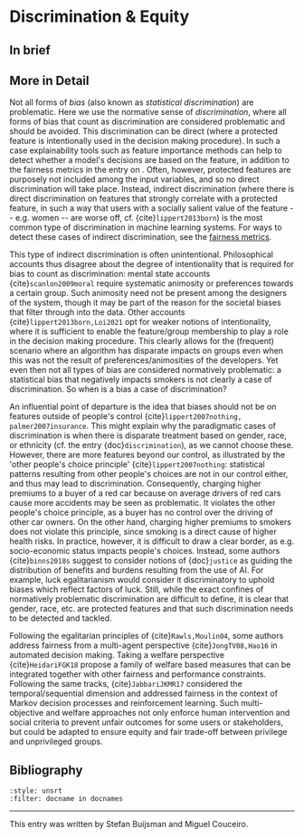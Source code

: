# Discrimination & Equity

## In brief


## More in Detail

Not all forms of *bias* (also known as *statistical discrimination*) are
problematic. Here we use the normative sense of *discrimination*, where
all forms of bias that count as discrimination are considered
problematic and should be avoided. This discrimination can be direct
(where a protected feature is intentionally used in the decision making
procedure). In such a case explainability tools such as feature
importance methods can help to detect whether a model's decisions are
based on the feature, in addition to the fairness metrics in the entry
on . Often, however, protected features are purposely not included among
the input variables, and so no direct discrimination will take place.
Instead, indirect discrimination (where there is direct discrimination
on features that strongly correlate with a protected feature, in such a
way that users with a socially salient value of the feature -- e.g.
women -- are worse off, cf. {cite}`lippert2013born`) is the most common type
of discrimination in machine learning systems. For ways to detect these
cases of indirect discrimination, see the [fairness metrics](./fairness.md).

This type of indirect discrimination is often unintentional.
Philosophical accounts thus disagree about the degree of intentionality
that is required for bias to count as discrimination: mental state
accounts {cite}`scanlon2009moral` require systematic animosity or preferences
towards a certain group. Such animosity need not be present among the
designers of the system, though it may be part of the reason for the
societal biases that filter through into the data. Other accounts
{cite}`lippert2013born,Loi2021` opt for weaker notions of intentionality,
where it is sufficient to enable the feature/group membership to play a
role in the decision making procedure. This clearly allows for the
(frequent) scenario where an algorithm has disparate impacts on groups
even when this was not the result of preferences/animosities of the
developers. Yet even then not all types of bias are considered
normatively problematic: a statistical bias that negatively impacts
smokers is not clearly a case of discrimination. So when is a bias a
case of discrimination?

An influential point of departure is the idea that biases should not be
on features outside of people's control
{cite}`lippert2007nothing, palmer2007insurance`. This might explain why the
paradigmatic cases of discrimination is when there is disparate
treatment based on gender, race, or ethnicity (cf. the entry {doc}`discrimination`), as we
cannot choose these. However, there are more features beyond our
control, as illustrated by the 'other people's choice principle'
{cite}`lippert2007nothing`: statistical patterns resulting from other
people's choices are not in our control either, and thus may lead to
discrimination. Consequently, charging higher premiums to a buyer of a
red car because on average drivers of red cars cause more accidents may
be seen as problematic. It violates the other people's choice principle,
as a buyer has no control over the driving of other car owners. On the
other hand, charging higher premiums to smokers does not violate this
principle, since smoking is a direct cause of higher health risks. In
practice, however, it is difficult to draw a clear border, as e.g.
socio-economic status impacts people's choices. Instead, some authors
{cite}`binns2018s` suggest to consider notions of {doc}`justice` as guiding the distribution of benefits and burdens resulting from the
use of AI. For example, luck egalitarianism would consider it
discriminatory to uphold biases which reflect factors of luck. Still,
while the exact confines of normatively problematic discrimination are
difficult to define, it is clear that gender, race, etc. are protected
features and that such discrimination needs to be detected and tackled.

Following the egalitarian principles of {cite}`Rawls,Moulin04`, some
authors address fairness from a multi-agent perspective
{cite}`JongTV08,Hao16` in automated decision making. Taking a welfare
perspective {cite}`HeidariFGK18` propose a family of welfare based measures
that can be integrated together with other fairness and performance
constraints. Following the same tracks, {cite}`JabbariJKMR17` considered the
temporal/sequential dimension and addressed fairness in the context of
Markov decision processes and reinforcement learning. Such
multi-objective and welfare approaches not only enforce human
intervention and social criteria to prevent unfair outcomes for some
users or stakeholders, but could be adapted to ensure equity and fair
trade-off between privilege and unprivileged groups.



## Bibliography

```{bibliography}
:style: unsrt
:filter: docname in docnames
```

---

This entry was written by Stefan Buijsman and Miguel Couceiro.


